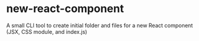 # new-react-component
A small CLI tool to create initial folder and files for a new React component (JSX, CSS module, and index.js)
